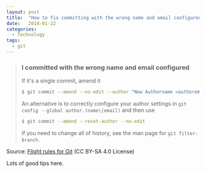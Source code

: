 ```yaml
---
layout: post
title:  "How to fix committing with the wrong name and email configured in Git"
date:   2018-01-22
categories:
  - Technology
tags:
  - git
---
```


> ### I committed with the wrong name and email configured
>
> If it's a single commit, amend it
>
> ```sh
> $ git commit --amend --no-edit --author "New Authorname <authoremail@mydomain.com>"
> ```
>
> An alternative is to correctly configure your author settings in `git config --global author.(name\|email)` and then use
>
> ```sh
> $ git commit --amend --reset-author --no-edit
> ```
>
> If you need to change all of history, see the man page for `git filter-branch`.

Source: [Flight rules for Git](https://github.com/k88hudson/git-flight-rules/blob/master/README.md#i-committed-with-the-wrong-name-and-email-configured) (CC BY-SA 4.0 License)

Lots of good tips here.
